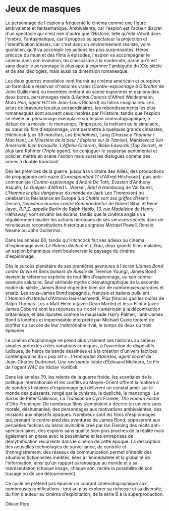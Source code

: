 # Jeux de masques

Le personnage de l'espion a fréquenté le cinéma comme une figure ambivalente et fantasmatique. Ambivalente, car l'espion est l'acteur discret d'un spectacle qui n'est rien d'autre que l'Histoire, telle qu'elle s'écrit dans l'ombre. Fantasmatique, car il propose au spectateur la projection et l'identification idéales, car c'est dans un environnement réaliste, voire quotidien, qu'il va accomplir les actions les plus surprenantes. Héros précoce du muet et des films à épisodes, l'espion va accompagner le cinéma dans son évolution, du classicisme à la modernité, parce qu'il est sans doute le personnage le plus apte à exprimer l'ambiguïté du XXe siècle et de ses idéologies, mais aussi sa dimension romanesque.

Les deux guerres mondiales vont fournir au cinéma américain et européen un formidable réservoir d'histoires vraies (_Contre-espionnage à Gibraltar_ de John Guillermin) ou inventées mettant en scène espionnes et espions des deux bords, personnages réels (_L'Amiral Canaris_ d'Alfred Weidenmann, _Mata Hari, agent H21_ de Jean-Louis Richard) ou héros imaginaires. Les actes de bravoure les plus extraordinaires, les rebondissements les plus romanesques sont souvent ceux inspirés par l'Histoire, tandis que l'espion se révèle un personnage exemplaire sur le plan cinématographique, à défaut de la morale : le mensonge, l'imposture, la trahison ou le simulacre, au cœur du film d'espionnage, vont permettre à quelques grands cinéastes, Hitchcock (_Les 39 marches_, _Les Enchaînés_), Lang (_Chasse à l'homme_ / _Man Hunt_, _Le Ministère de la peur_ / _Espions sur la Tamise_), Mankiewicz (_Un Américain bien tranquille_, _L'Affaire Cicéron_), Blake Edwards (_Top Secret_), et plus tard Rohmer (_Triple agent_), de conjuguer le suspense sentimental et policier, mettre en scène l'action mais aussi les dialogues comme des armes à double tranchant.

Dès les prémices de la guerre, jusqu'à la victoire des Alliés, des productions de propagande anti-nazie (_Correspondant 17_ d'Alfred Hitchcock), puis anti-communiste (_Contre-espionnage_ d'André De Toth, _Évasion_ d'Anthony Asquith, _Le Guêpier_ d'Alfred L. Werker, _Rapt à Hambourg_ de Val Guest, _L'Homme le plus dangereux du monde_ de Jack Lee Thompson) ou célébrant la Résistance en Europe (_La Chatte sort ses griffes_ d'Henri Decoin, _Deuxième bureau contre Kommandantur_ de Robert Bibal et René Jayet, _R.P.Z. appelle Berlin_ de Ralph Habib, _13, rue Madeleine_ de Henry Hathaway) vont envahir les écrans, tandis que le cinéma anglais va régulièrement exalter les actions héroïques de ses services secrets dans de minutieuses reconstitutions historiques signées Michael Powell, Ronald Neame ou John Guillermin.

Dans les années 60, tandis qu'Hitchcock fait ses adieux au cinéma d'espionnage avec _Le Rideau déchiré_ et _L'Étau_, deux grands films malades, un espion britannique vient bouleverser le paysage du cinéma d'espionnage.

Dès le succès planétaire de ses premières aventures à l'écran (_James Bond contre Dr No_ et _Bons baisers de Russie_ de Terence Young), James Bond devient la référence explicite de tout film d'espionnage, ou son contre-exemple salutaire. Seul véritable mythe cinématographique de la seconde moitié du siècle, James Bond engendre bien sûr de nombreuses parodies et ersatz. Les sous-James Bond espagnols, français et italiens pullulent : _L'Homme d'Istanbul_ d'Antonio Iasi-Isasmendi, _Plus féroces que les mâles_ de Ralph Thomas. Les « Matt Helm » (avec Dean Martin) et les « Flint » (avec James Coburn) sont les réponses du « cool » américain à la décontraction britannique, et des ripostes comme le maussade Harry Palmer, l'anti-James Bond à lunettes et imperméable interprété par Michael Caine tentent de profiter du succès de leur indétrônable rival, le temps de deux ou trois épisodes.

Le cinéma d'espionnage ne prend plus vraiment ses histoires au sérieux, simples prétextes à des variations comiques, à l'invention de dispositifs ludiques, de héros de bande dessinées et à la création d'univers factices contemporains du « pop art » : _L'Honorable Stanislas, agent secret_ de Jean-Charles Dudrumet, _Une ravissante idiote_ d'Édouard Molinaro, _La Fin de l'agent W4C_ de Václav Vorlíček.

Dans les années 70, les relents de la guerre froide, les scandales de la politique internationale et les conflits au Moyen-Orient offrent la matière à de sombres histoires d'espionnage qui délivrent un constat amer sur le monde des puissants, rongé par le cynisme, la duplicité, le mensonge : _Le Sursis_ de Peter Collinson, _La Trahison_ de Cyril Frankel, _The Human Factor_ d'Otto Preminger. De nombreux films s'emploient à décrire un univers sans morale, déshumanisé, des personnages aux motivations ambivalentes, des missions aux objectifs opaques. Nombreux sont les films d'espionnages qui, prenant le contre-pied des aventures de James Bond, opposeront aux péripéties factices du héros invincible créé par Ian Fleming des récits anti-spectaculaires, des espions sans qualité bien plus proches de la réalité mais également en phase avec le pessimisme et les entreprises de démythification récurrents dans le cinéma de cette époque. La description des nouvelles technologies de surveillance, de contrôle et d'enregistrement, des réseaux de communication permet d'établir des situations fictionnelles inédites, liées à l'immédiateté et la globalité de l'information, ainsi qu'un rapport paranoïaque au monde et à sa représentation (chaque image, chaque son, recèle la possibilité de son trucage ou de son détournement).

Ce cycle ne prétend pas épuiser un courant cinématographique aux nombreuses ramifications : tout au plus explorer sa richesse et sa diversité, du film d'auteur au cinéma d'exploitation, de la série B à la superproduction.

Olivier Père

